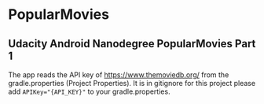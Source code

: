 # PopularMovies
Udacity Android Nanodegree PopularMovies Part 1
-----------------

The app reads the API key of https://www.themoviedb.org/ from the gradle.properties (Project Properties).
It is in gitignore for this project please add `APIKey="{API_KEY}"` to your gradle.properties.
